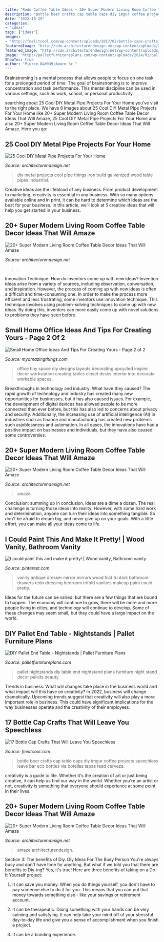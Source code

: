 ```yaml
---
title: "Redo Coffee Table Ideas ~ 20+ Super Modern Living Room Coffee Table Decor Ideas That Will Amaze"
description: "Bottle beer crafts cap table caps diy imgur coffee projects speechless leave bar eco bottles via botellas tapas read cerveza"
date: "2022-10-29"
categories:
- "ideas"
tags: ["ideas"]
images:
- "http://feelitcool.com/wp-content/uploads/2017/02/bottle-caps-crafts12.jpg"
featuredImage: "http://cdn.architecturendesign.net/wp-content/uploads/2016/01/AD-Cool-DIY-Metal-Projects-For-Your-Home-04.jpg"
featured_image: "http://cdn.architecturendesign.net/wp-content/uploads/2016/01/AD-Cool-DIY-Metal-Projects-For-Your-Home-04.jpg"
image: "http://palletfurnitureplans.com/wp-content/uploads/2014/01/pallet-nightstand-3.jpg"
ShowToc: true
author: "Pierce D&#039;Amore Sr."
---
```



Brainstroming is a mental process that allows people to focus on one task for a prolonged period of time. The goal of brainstroming is to improve concentration and task performance. This mental discipline can be used in various settings, such as work, school, or personal productivity.

	

		
searching about 25 Cool DIY Metal Pipe Projects For Your Home you've visit to the right place. We have 8 Images about 25 Cool DIY Metal Pipe Projects For Your Home like 20+ Super Modern Living Room Coffee Table Decor Ideas That Will Amaze, 25 Cool DIY Metal Pipe Projects For Your Home and also 20+ Super Modern Living Room Coffee Table Decor Ideas That Will Amaze. Here you go:
		
    
## 25 Cool DIY Metal Pipe Projects For Your Home

<img loading=lazy src="http://cdn.architecturendesign.net/wp-content/uploads/2016/01/AD-Cool-DIY-Metal-Projects-For-Your-Home-04.jpg" onerror="this.onerror=null;this.src='https://tse2.mm.bing.net/th?id=OIP.soq5h__2jZNaQdMHd8Gg5AHaE8&amp;pid=15.1';" alt="25 Cool DIY Metal Pipe Projects For Your Home">

_Source: architecturendesign.net_

>diy metal projects cool pipe things iron build galvanized wood table pipes industrial. 

	

Creative ideas are the lifeblood of any business. From product development to marketing, creativity is essential in any business. With so many options available online and in print, it can be hard to determine which ideas are the best for your business. In this article, we’ll look at 5 creative ideas that will help you get started in your business.

    
## 20+ Super Modern Living Room Coffee Table Decor Ideas That Will Amaze

<img loading=lazy src="https://cdn.architecturendesign.net/wp-content/uploads/2015/11/AD-21-bottle-vase-coffee-table-decor.jpg" onerror="this.onerror=null;this.src='https://tse4.mm.bing.net/th?id=OIP.kWCZLd9woBskpfGy9AqRaAHaKc&amp;pid=15.1';" alt="20+ Super Modern Living Room Coffee Table Decor Ideas That Will Amaze">

_Source: architecturendesign.net_

>. 

	

Innovation Technique: How do inventors come up with new ideas?
Invention ideas arise from a variety of sources, including observation, conversation, and inspiration. However, the process of coming up with new ideas is often a difficult and time-consuming one. In order to make the process more efficient and less frustrating, some inventors use innovation technique. This technique involves using problem-solving techniques to come up with new ideas. By doing this, inventors can more easily come up with novel solutions to problems they have seen before.

    
## Small Home Office Ideas And Tips For Creating Yours - Page 2 Of 2

<img loading=lazy src="http://myamazingthings.com/wp-content/uploads/2017/07/small-home-office-8.jpeg" onerror="this.onerror=null;this.src='https://tse1.mm.bing.net/th?id=OIP.1CF4a_NPJupmSfF74dyktAHaJ4&amp;pid=15.1';" alt="Small Home Office Ideas And Tips For Creating Yours - Page 2 of 2">

_Source: myamazingthings.com_

>office tiny space diy designs layouts decorating upcycled inspire decor workstation creating tables closet desks interior into decorate workable spaces. 

	

Breakthroughs in technology and industry: What have they caused?
The rapid growth of technology and industry has created many new opportunities for businesses, but it has also caused issues. For example, the development of digital devices has allowed people to be more connected than ever before, but this has also led to concerns about privacy and security. Additionally, the increasing use of artificial intelligence (AI) in industries such as finance and manufacturing has created new problems such asjoblessness and automation. In all cases, the innovations have had a positive impact on businesses and individuals, but they have also caused some controversies.

    
## 20+ Super Modern Living Room Coffee Table Decor Ideas That Will Amaze

<img loading=lazy src="https://cdn.architecturendesign.net/wp-content/uploads/2015/11/AD-03-warm-candle-lighted-home-decor.jpg" onerror="this.onerror=null;this.src='https://tse4.mm.bing.net/th?id=OIP.U2GCJjcjYH24KabN9h4EuwHaLH&amp;pid=15.1';" alt="20+ Super Modern Living Room Coffee Table Decor Ideas That Will Amaze">

_Source: architecturendesign.net_

>amaze. 

	

Conclusion: summing up
In conclusion, ideas are a dime a dozen. The real challenge is turning those ideas into reality. However, with some hard work and determination, anyone can turn their ideas into something tangible. So don't be afraid to dream big, and never give up on your goals. With a little effort, you can make all your ideas come to life.

    
## I Could Paint This And Make It Pretty! | Wood Vanity, Bathroom Vanity

<img loading=lazy src="https://i.pinimg.com/736x/81/58/6a/81586a6b2b22a026f7fdc597683af8e7--dressing-area-dressing-tables.jpg" onerror="this.onerror=null;this.src='https://tse2.mm.bing.net/th?id=OIP.3KYBv9A4SRYeSl-Tf8VgmQHaJ4&amp;pid=15.1';" alt="I could paint this and make it pretty! | Wood vanity, Bathroom vanity">

_Source: pinterest.com_

>vanity antique dresser mirror mirrors wood fold tri dark bathroom drawers redo dressing bedroom trifold vanities makeup paint could pretty. 

	

Ideas for the future can be varied, but there are a few things that are bound to happen. The economy will continue to grow, there will be more and more people living in cities, and technology will continue to develop. Some of these changes may seem small, but they could have a large impact on the world.

    
## DIY Pallet End Table - Nightstands | Pallet Furniture Plans

<img loading=lazy src="http://palletfurnitureplans.com/wp-content/uploads/2014/01/pallet-nightstand-3.jpg" onerror="this.onerror=null;this.src='https://tse3.mm.bing.net/th?id=OIP.7G_AYDkIvMZTHchbu2pi9QHaJ4&amp;pid=15.1';" alt="DIY Pallet End Table - Nightstands | Pallet Furniture Plans">

_Source: palletfurnitureplans.com_

>pallet nightstands diy table end nightstand plans furniture night stand decor pallets beauty. 

	

Trends in business: What will changes take place in the business world and what impact will this have on creativity?
In 2022, business will change dramatically. Upcoming trends suggest that creativity will also play a more important role in business. This could have significant implications for the way businesses operate and the creativity of their employees.

    
## 17 Bottle Cap Crafts That Will Leave You Speechless

<img loading=lazy src="http://feelitcool.com/wp-content/uploads/2017/02/bottle-caps-crafts12.jpg" onerror="this.onerror=null;this.src='https://tse4.mm.bing.net/th?id=OIP.-eGRUCaDJujlyAE-NnnxWgHaJ3&amp;pid=15.1';" alt="17 Bottle Cap Crafts That Will Leave You Speechless">

_Source: feelitcool.com_

>bottle beer crafts cap table caps diy imgur coffee projects speechless leave bar eco bottles via botellas tapas read cerveza. 

	

creativity is a guide to life. Whether it's the creation of art or just being creative, it can help us find our way in the world. Whether you're an artist or not, creativity is something that everyone should experience at some point in their lives.

    
## 20+ Super Modern Living Room Coffee Table Decor Ideas That Will Amaze

<img loading=lazy src="https://cdn.architecturendesign.net/wp-content/uploads/2015/11/AD-14-white-romantic-living-room-decor.jpg" onerror="this.onerror=null;this.src='https://tse4.mm.bing.net/th?id=OIP.X9wolkCYoVhR1ppnbak1KAHaLJ&amp;pid=15.1';" alt="20+ Super Modern Living Room Coffee Table Decor Ideas That Will Amaze">

_Source: architecturendesign.net_

>amaze architecturendesign. 

	

Section 3: The benefits of Diy.
Diy Ideas For The Busy Person
You're always busy and don't have time for anything. But what if we told you that there are benefits to Diy-ing? Yes, it's true! Here are three benefits of taking on a Do It Yourself project:

1. It can save you money. When you do things yourself, you don't have to pay someone else to do it for you. This means that you can put that money towards something else - like your savings or retirement account.

2. It can be therapeutic. Doing something with your hands can be very calming and satisfying. It can help take your mind off of your stressful day-to-day life and give you a sense of accomplishment when you finish a project.

3. It can be a bonding experience.

